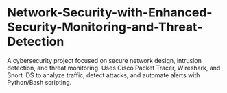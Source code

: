 # Network-Security-with-Enhanced-Security-Monitoring-and-Threat-Detection
A cybersecurity project focused on secure network design, intrusion detection, and threat monitoring. Uses Cisco Packet Tracer, Wireshark, and Snort IDS to analyze traffic, detect attacks, and automate alerts with Python/Bash scripting.
